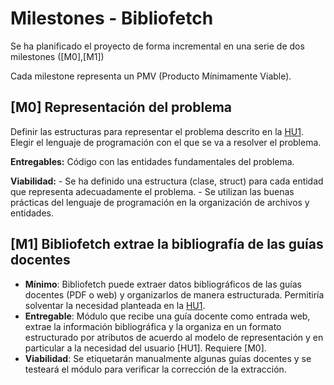 # Milestones - Bibliofetch

Se ha planificado el proyecto de forma incremental en una serie de dos milestones ([M0],[M1])

Cada milestone representa un PMV (Producto Mínimamente Viable).

## [M0] Representación del problema

Definir las estructuras para representar el problema descrito en la [HU1](https://github.com/eigenric/bibliofetch/issues/2).
Elegir el lenguaje de programación con el que se va a resolver el problema.

**Entregables:** Código con las entidades fundamentales del problema.

**Viabilidad:** 
    - Se ha definido una estructura (clase, struct) para cada entidad que representa adecuadamente el problema.
    - Se utilizan las buenas prácticas del lenguaje de programación en la organización de archivos y entidades.

## [M1] Bibliofetch extrae la bibliografía de las guías docentes

- **Mínimo**: Bibliofetch puede extraer datos bibliográficos de las guías docentes (PDF o web) y organizarlos de manera estructurada. Permitiría solventar la necesidad planteada en la [HU1](https://github.com/eigenric/bibliofetch/issues/2).
- **Entregable**: Módulo que recibe una guía docente como entrada web, extrae la información bibliográfica y la organiza en un formato estructurado por atributos de acuerdo al modelo de representación y en particular a la necesidad del usuario [HU1]. Requiere [M0].
- **Viabilidad**: Se etiquetarán manualmente algunas guías docentes y se testeará el módulo para verificar la corrección de la extracción.